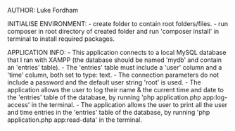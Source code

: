 AUTHOR:
    Luke Fordham

INITIALISE ENVIRONMENT:
    - create folder to contain root folders/files.
    - run composer in root directory of created folder and run 'composer install' in terminal to install required packages.

APPLICATION INFO:
    - This application connects to a local MySQL database that I ran with XAMPP (the database should be named 'mydb' and contain an 'entries' table).
    - The 'entries' table must include a 'user' column and a 'time' column, both set to type: text.
    - The connection parameters do not include a password and the default user string 'root' is used.
    - The application allows the user to log their name & the current time and date to the 'entries' table of the database, by running 'php application.php app:log-access' in the terminal.
    - The application allows the user to print all the user and time entries in the 'entries' table of the database, by running 'php application.php app:read-data' in the terminal.
